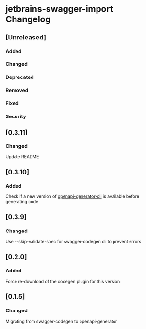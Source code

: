 <!-- Keep a Changelog guide -> https://keepachangelog.com -->

# jetbrains-swagger-import Changelog

## [Unreleased]
### Added

### Changed

### Deprecated

### Removed

### Fixed

### Security
## [0.3.11]

### Changed
Update README

## [0.3.10]

### Added

Check if a new version of  [openapi-generator-cli](https://github.com/OpenAPITools/openapi-generator) is available before generating code

## [0.3.9]


### Changed

Use --skip-validate-spec for swagger-codegen cli to prevent errors

## [0.2.0]

### Added

Force re-download of the codegen plugin for this version


## [0.1.5]

### Changed

Migrating from swagger-codegen to openapi-generator
